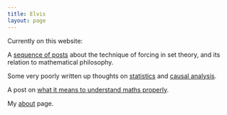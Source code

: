 ```yaml
---
title: Elvis
layout: page
---
```


Currently on this website:

A [sequence of posts](https://hilbert-spaess.github.io/forcing.html) about the technique of forcing in set theory, and its relation to mathematical philosophy.

Some very poorly written up thoughts on [statistics](https://hilbert-spaess.github.io/2020/03/19/STATS-survival-curves.html) and [causal analysis](https://hilbert-spaess.github.io/2020/03/23/stats-Causality-from-correlation-Pearl's-approach.html).

A post on [what it means to understand maths properly](https://hilbert-spaess.github.io/2020/03/20/understanding-maths.html).

My [about](https://hilbert-spaess.github.io/about.html) page.

